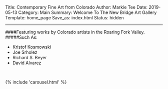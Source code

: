 Title: Contemporary Fine Art from Colorado
Author: Markie Tee
Date: 2019-05-13
Category: Main
Summary: Welcome To The New Bridge Art Gallery
Template: home_page
Save_as: index.html
Status: hidden

-------------------------------------------------------------------
####Featuring works by Colorado artists in the Roaring Fork Valley.
#####Such As:
 * Kristof Kosmowski
 * Joe Srholez
 * Richard S. Beyer
 * David Alvarez


<br/>

{% include 'carousel.html' %}



